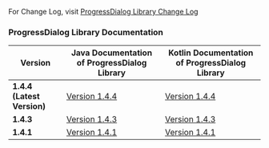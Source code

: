 For Change Log, visit [ProgressDialog Library Change Log](https://techinessoverloaded.github.io/progress-dialog/changelog.html)
### ProgressDialog Library Documentation
| Version | Java Documentation of ProgressDialog Library | Kotlin Documentation of ProgressDialog Library |
| --- | --- | --- |
| **1.4.4 (Latest Version)** | [Version 1.4.4](https://techinessoverloaded.github.io/progress-dialog/java/latest/com/techiness/progressdialoglibrary/ProgressDialog.html) | [Version 1.4.4](https://techinessoverloaded.github.io/progress-dialog/kotlin/latest/progressdialoglibrary/com.techiness.progressdialoglibrary/-progress-dialog/index.html) |
| **1.4.3** | [Version 1.4.3](https://techinessoverloaded.github.io/progress-dialog/java/1.4.3/com/techiness/progressdialoglibrary/ProgressDialog.html) | [Version 1.4.3](https://techinessoverloaded.github.io/progress-dialog/kotlin/1.4.3/progressdialoglibrary/com.techiness.progressdialoglibrary/-progress-dialog/index.html) |
| **1.4.1** | [Version 1.4.1](https://techinessoverloaded.github.io/progress-dialog/java/1.4.1/com/techiness/progressdialoglibrary/ProgressDialog.html) | [Version 1.4.1](https://techinessoverloaded.github.io/progress-dialog/kotlin/1.4.1/progressdialoglibrary/com.techiness.progressdialoglibrary/-progress-dialog/index.html) |
